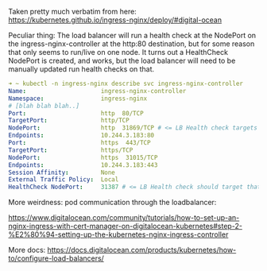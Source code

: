 Taken pretty much verbatim from here: https://kubernetes.github.io/ingress-nginx/deploy/#digital-ocean

Peculiar thing: The load balancer will run a health check at the NodePort on the ingress-nginx-controller at the http:80
destination, but for some reason that only seems to run/live on one node. It turns out a HealthCheck NodePort is created,
and works, but the load balancer will need to be manually updated run health checks on that.

```yaml
➜ ~ kubectl -n ingress-nginx describe svc ingress-nginx-controller
Name:                     ingress-nginx-controller
Namespace:                ingress-nginx
# [blah blah blah..]
Port:                     http  80/TCP
TargetPort:               http/TCP
NodePort:                 http  31869/TCP # <= LB Health check targets this
Endpoints:                10.244.3.183:80
Port:                     https  443/TCP
TargetPort:               https/TCP
NodePort:                 https  31015/TCP
Endpoints:                10.244.3.183:443
Session Affinity:         None
External Traffic Policy:  Local
HealthCheck NodePort:     31387 # <= LB Health check should target that
```

More weirdness: pod communication through the loadbalancer:

https://www.digitalocean.com/community/tutorials/how-to-set-up-an-nginx-ingress-with-cert-manager-on-digitalocean-kubernetes#step-2-%E2%80%94-setting-up-the-kubernetes-nginx-ingress-controller

More docs:
https://docs.digitalocean.com/products/kubernetes/how-to/configure-load-balancers/
